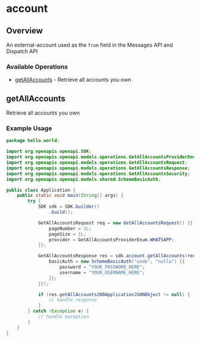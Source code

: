 # account

## Overview

An external-account used as the `from` field in the Messages API and Dispatch API

### Available Operations

* [getAllAccounts](#getallaccounts) - Retrieve all accounts you own

## getAllAccounts

Retrieve all accounts you own

### Example Usage

```java
package hello.world;

import org.openapis.openapi.SDK;
import org.openapis.openapi.models.operations.GetAllAccountsProviderEnum;
import org.openapis.openapi.models.operations.GetAllAccountsRequest;
import org.openapis.openapi.models.operations.GetAllAccountsResponse;
import org.openapis.openapi.models.operations.GetAllAccountsSecurity;
import org.openapis.openapi.models.shared.SchemeBasicAuth;

public class Application {
    public static void main(String[] args) {
        try {
            SDK sdk = SDK.builder()
                .build();

            GetAllAccountsRequest req = new GetAllAccountsRequest() {{
                pageNumber = 1L;
                pageSize = 1L;
                provider = GetAllAccountsProviderEnum.WHATSAPP;
            }};            

            GetAllAccountsResponse res = sdk.account.getAllAccounts(req, new GetAllAccountsSecurity() {{
                basicAuth = new SchemeBasicAuth("unde", "nulla") {{
                    password = "YOUR_PASSWORD_HERE";
                    username = "YOUR_USERNAME_HERE";
                }};
            }});

            if (res.getAllAccounts200ApplicationJSONObject != null) {
                // handle response
            }
        } catch (Exception e) {
            // handle exception
        }
    }
}
```
